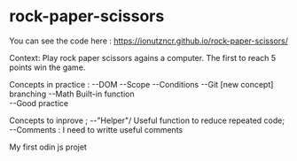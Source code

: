 # rock-paper-scissors
You can see the code here : https://ionutzncr.github.io/rock-paper-scissors/

Context: Play rock paper scissors agains a computer. The first to reach 5 points win the game.

Concepts in practice : 
--DOM 
--Scope
--Conditions
--Git [new concept] branching
--Math Built-in function  
--Good practice 

Concepts to inprove ; 
--"Helper"/ Useful function to reduce repeated code;
--Comments : I need to writte useful comments


My first odin js projet 
